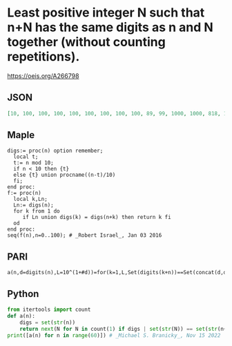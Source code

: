 # Least positive integer N such that n\+N has the same digits as n and N together \(without counting repetitions\)\.
https://oeis.org/A266798
## JSON
```JSON
[10, 100, 100, 100, 100, 100, 100, 100, 100, 89, 99, 1000, 1000, 818, 1000, 1000, 1000, 1000, 168, 90, 100, 1000, 1000, 1000, 1000, 727, 336, 247, 1000, 899, 100, 1000, 1000, 1000, 1000, 1000, 326, 636, 1000, 899, 100, 1000, 1000, 1000, 1000, 405, 1000, 227, 1000, 545, 100, 1000, 1000, 1000, 450, 494, 1000, 1000, 1000, 899]
```
## Maple
```Maple
digs:= proc(n) option remember;
  local t;
  t:= n mod 10;
  if n < 10 then {t}
  else {t} union procname((n-t)/10)
  fi;
end proc:
f:= proc(n)
  local k,Ln;
  Ln:= digs(n);
  for k from 1 do
     if Ln union digs(k) = digs(n+k) then return k fi
  od
end proc:
seq(f(n),n=0..100); # _Robert Israel_, Jan 03 2016
```
## PARI
```PARI
a(n,d=digits(n),L=10^(1+#d))=for(k=1,L,Set(digits(k+n))==Set(concat(d,digits(k)))&&return(k))
```
## Python
```Python
from itertools import count
def a(n):
    digs = set(str(n))
    return next(N for N in count(1) if digs | set(str(N)) == set(str(n+N)))
print([a(n) for n in range(60)]) # _Michael S. Branicky_, Nov 15 2022
```
